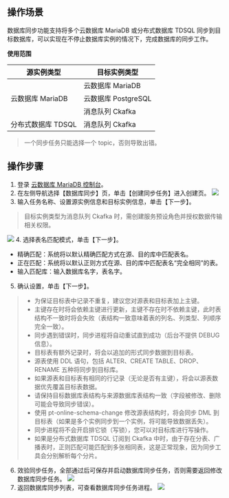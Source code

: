 ## 操作场景
数据库同步功能支持将多个云数据库 MariaDB 或分布式数据库 TDSQL 同步到目标数据库，可以实现在不停止数据库实例的情况下，完成数据库的同步工作。

**使用范围**
<table>
<thead>
<tr>
<th>源实例类型</th>
<th>目标实例类型</th>
</tr>
</thead>
<tbody><tr>
<td rowspan= "3">云数据库 MariaDB</td>
<td>云数据库 MariaDB</td>
</tr>
<tr>
<td>云数据库 PostgreSQL</td>
</tr>
<tr>
<td>消息队列 Ckafka</td>
</tr>
<tr>
<td>分布式数据库 TDSQL</td>
<td>消息队列 Ckafka</td>
</tr>
</tbody></table>

>一个同步任务只能选择一个 topic，否则导致出错。

## 操作步骤
1. 登录 [云数据库 MariaDB 控制台](https://console.cloud.tencent.com/tdsql/synctask)。
2. 在左侧导航选择【数据库同步】页，单击【创建同步任务】进入创建页。
![](https://main.qcloudimg.com/raw/b0450a2fd6aec62db6d30c88c9d5e291.png)
3. 输入任务名称、设置源实例信息和目标实例信息，单击【下一步】。
>目标实例类型为消息队列 Ckafka 时，需创建服务预设角色并授权数据传输相关权限。 
>
![](https://main.qcloudimg.com/raw/5f22cdf1a8aabddd9ee38fe26c4b3cc5.png)
4. 选择表名匹配模式，单击【下一步】。
 - 精确匹配：系统将以默认精确匹配方式在源、目的库中匹配表名。
 - 正在匹配：系统将以默认正则方式在源、目的库中匹配表名“完全相同”的表。
 - 输入匹配库：输入数据库名字，表名字。
5. 确认设置，单击【下一步】。 
>
>- 为保证目标表中记录不重复，建议您对源表和目标表加上主键。
>- 主键存在时将会依赖主键进行更新，主键不存在时不依赖主键，此时表结构不一致时将会失败（表结构一致意味着表的列名、列类型、列顺序完全一致）。
>- 同步遇到错误时，同步进程将自动重试直到成功（后台不提供 DEBUG 信息）。
>- 目标表有额外记录时，将会以追加的形式同步数据到目标表。
>- 源表使用 DDL 语句，包括 ALTER、CREATE TABLE、DROP、RENAME 五种将同步到目标库。
>- 如果源表和目标表有相同的行记录（无论是否有主键），将会以源表数据优先覆盖目标表数据。
>- 请保持目标数据库表结构与来源数据库表结构一致（字段被修改、删除可能会导致同步错误）。
>- 使用 pt-online-schema-change 修改源表结构时，将会同步 DML 到目标表（如果是多个实例同步到一个实例，将可能导致数据丢失）。
>- 同步进程将不会开启排它锁（写锁），您可以对目标库进行写操作。
>- 如果是分布式数据库 TDSQL 订阅到 Ckafka 中时，由于存在分表、广播表时，正则匹配可能匹配到多张相同表，这是正常现象，因为同步工具会分别解析每个分片。
>
6. 效验同步任务，全部通过后可保存并启动数据库同步任务，否则需要返回修改数据库同步任务。 
![](https://main.qcloudimg.com/raw/ca1bde83613ebcfd0cfe8f8d3d68fdb8.png)
7. 返回数据库同步列表，可查看数据库同步任务进程。
![](https://main.qcloudimg.com/raw/85dcb059da27bf0bc34d27714884588a.png)
 

